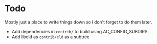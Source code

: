 # Todo

Mostly just a place to write things down so I don't forget to do them later.

* Add dependencies in `contrib/` to build using AC_CONFIG_SUBDIRS
* Add libcld as `contrib/cld` as a subtree
